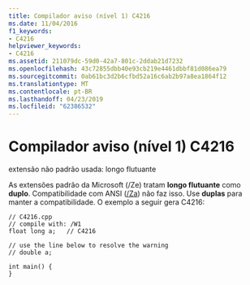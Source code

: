 ```yaml
---
title: Compilador aviso (nível 1) C4216
ms.date: 11/04/2016
f1_keywords:
- C4216
helpviewer_keywords:
- C4216
ms.assetid: 211079dc-59d0-42a7-801c-2ddab21d7232
ms.openlocfilehash: 43c72855dbb40e93cb219e4461dbbf81d086ea79
ms.sourcegitcommit: 0ab61bc3d2b6cfbd52a16c6ab2b97a8ea1864f12
ms.translationtype: MT
ms.contentlocale: pt-BR
ms.lasthandoff: 04/23/2019
ms.locfileid: "62386532"
---
```

# <a name="compiler-warning-level-1-c4216"></a>Compilador aviso (nível 1) C4216

extensão não padrão usada: longo flutuante

As extensões padrão da Microsoft (/Ze) tratam **longo flutuante** como **duplo**. Compatibilidade com ANSI ([/Za](../../build/reference/za-ze-disable-language-extensions.md)) não faz isso. Use **duplas** para manter a compatibilidade. O exemplo a seguir gera C4216:

```
// C4216.cpp
// compile with: /W1
float long a;   // C4216

// use the line below to resolve the warning
// double a;

int main() {
}
```